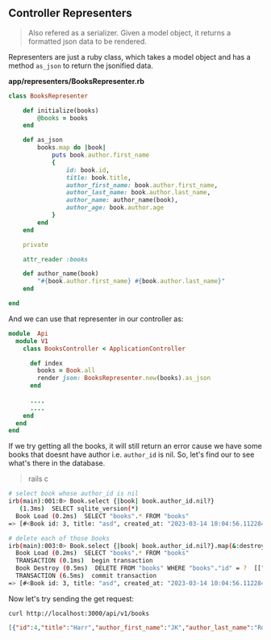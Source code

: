 ## Controller Representers

> Also refered as a serializer. Given a model object, it returns a formatted json data to be rendered.

Representers are just a ruby class, which takes a model object and has a method `as_json` to return the jsonified data.

**app/representers/BooksRepresenter.rb**

```rb
class BooksRepresenter

    def initialize(books)
        @books = books
    end

    def as_json
        books.map do |book|
            puts book.author.first_name
            {
                id: book.id,
                title: book.title,
                author_first_name: book.author.first_name,
                author_last_name: book.author.last_name,
                author_name: author_name(book),
                author_age: book.author.age
            }
        end
    end

    private

    attr_reader :books

    def author_name(book)
        "#{book.author.first_name} #{book.author.last_name}"
    end

end
```

And we can use that representer in our controller as:

```rb
module  Api
  module V1
    class BooksController < ApplicationController

      def index
        books = Book.all
        render json: BooksRepresenter.new(books).as_json
      end
      
      ....
      ....
    end
  end
end
```

If we try getting all the books, it will still return an error cause we have some books that doesnt have author i.e. `author_id` is nil.
So, let's find our to see what's there in the database.

> rails c

```sh
# select book whose author_id is nil
irb(main):001:0> Book.select {|book| book.author_id.nil?}
   (1.3ms)  SELECT sqlite_version(*)
  Book Load (0.2ms)  SELECT "books".* FROM "books"
=> [#<Book id: 3, title: "asd", created_at: "2023-03-14 10:04:56.112284000 +0000", updated_at: "2023-03-14 10:04:56.112284000 +0000", author_id: nil>]

# delete each of those books
irb(main):003:0> Book.select {|book| book.author_id.nil?}.map(&:destroy)
  Book Load (0.2ms)  SELECT "books".* FROM "books"
  TRANSACTION (0.1ms)  begin transaction
  Book Destroy (0.5ms)  DELETE FROM "books" WHERE "books"."id" = ?  [["id", 3]]
  TRANSACTION (6.5ms)  commit transaction
=> [#<Book id: 3, title: "asd", created_at: "2023-03-14 10:04:56.112284000 +0000", updated_at: "2023-03-14 10:04:56.112284000 +0000", author_id: nil>]
```

Now let's try sending the get request:

``curl http://localhost:3000/api/v1/books``

```json
[{"id":4,"title":"Harr","author_first_name":"JK","author_last_name":"Rowling","author_name":"JK Rowling","author_age":55}]
```
